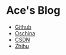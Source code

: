 # Ace's Blog

- [Github](http://aceanan.github.io/anshaoyan.blog/) 
- [Oschina](http://my.oschina.net/anshaoyan/blog)
- [CSDN](http://blog.csdn.net/ace_an)
- [Zhihu](https://www.zhihu.com/people/ace-51-52/activities)
